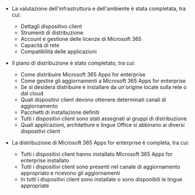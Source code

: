 - La valutazione dell'infrastruttura e dell'ambiente è stata completata, tra cui:

    - Dettagli dispositivo client
    - Strumenti di distribuzione
    - Account e gestione delle licenze di Microsoft 365
    - Capacità di rete
    - Compatibilità delle applicazioni

- Il piano di distribuzione è stato completato, tra cui:

    - Come distribuire Microsoft 365 Apps for enterprise
    - Come gestire gli aggiornamenti a Microsoft 365 Apps for enterprise
    - Se si desidera distribuire e installare da un'origine locale sulla rete o dal cloud
    - Quali dispositivi client devono ottenere determinati canali di aggiornamento
    - Pacchetti di installazione definiti
    - Tutti i dispositivi client sono stati assegnati ai gruppi di distribuzione
    - Quali applicazioni, architetture e lingue Office si abbinano ai diversi dispositivi client

- La distribuzione di Microsoft 365 Apps for enterprise è completa, tra cui:

    - Tutti i dispositivi client hanno installato Microsoft 365 Apps for enterprise installato
    - Tutti i dispositivi client sono presenti nel canale di aggiornamento appropriato e ricevono gli aggiornamenti
    - In tutti i dispositivi client sono installate o sono disponibili le lingue appropriate
